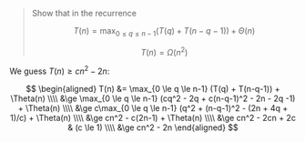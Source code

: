 > Show that in the recurrence
>
> $$ T(n) = \max_{0 \le q \le n-1} (T(q) + T(n-q-1)) + \Theta(n) $$
>
> $$ T(n) = \Omega(n^2) $$

We guess $T(n) \ge cn^2 - 2n$:

$$ \begin{aligned}
   T(n) &=   \max_{0 \le q \le n-1} (T(q) + T(n-q-1)) + \Theta(n) \\\\
        &\ge \max_{0 \le q \le n-1} (cq^2 - 2q + c(n-q-1)^2 - 2n - 2q -1) + \Theta(n) \\\\
        &\ge c\max_{0 \le q \le n-1} (q^2 + (n-q-1)^2 - (2n + 4q + 1)/c) + \Theta(n) \\\\
        &\ge cn^2 - c(2n-1) + \Theta(n) \\\\
        &\ge cn^2 - 2cn + 2c & (c \le 1) \\\\
        &\ge cn^2 - 2n
   \end{aligned} $$
